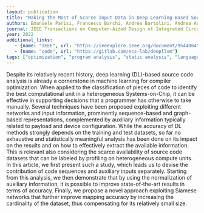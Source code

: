 ```yaml
---
layout: publication
title: "Making the Most of Scarce Input Data in Deep Learning-Based Source Code Classification for Heterogeneous Device Mapping"
authors: Emanuele Parisi, Francesco Barchi, Andrea Bartolini, Andrea Acquaviva
journal: IEEE Transactions on Computer-Aided Design of Integrated Circuits and Systems
year: 2022
additional_links:
   - {name: "IEEE", url: "https://ieeexplore.ieee.org/document/9544064"}
   - {name: "code", url: "https://gitlab.com/ecs-lab/deepllvm"}
tags: ["optimization", "program analysis", "static analysis", "language model"]
---
```

Despite its relatively recent history, deep learning (DL)-based source code analysis is already a cornerstone in machine learning for compiler optimization. When applied to the classification of pieces of code to identify the best computational unit in a heterogeneous Systems-on-Chip, it can be effective in supporting decisions that a programmer has otherwise to take manually. Several techniques have been proposed exploiting different networks and input information, prominently sequence-based and graph-based representations, complemented by auxiliary information typically related to payload and device configuration. While the accuracy of DL methods strongly depends on the training and test datasets, so far no exhaustive and statistically meaningful analysis has been done on its impact on the results and on how to effectively extract the available information. This is relevant also considering the scarce availability of source code datasets that can be labeled by profiling on heterogeneous compute units. In this article, we first present such a study, which leads us to devise the contribution of code sequences and auxiliary inputs separately. Starting from this analysis, we then demonstrate that by using the normalization of auxiliary information, it is possible to improve state-of-the-art results in terms of accuracy. Finally, we propose a novel approach exploiting Siamese networks that further improve mapping accuracy by increasing the cardinality of the dataset, thus compensating for its relatively small size.